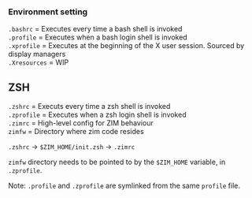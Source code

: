 ### Environment setting

`.bashrc` = Executes every time a bash shell is invoked  
`.profile` = Executes when a bash login shell is invoked  
`.xprofile` = Executes at the beginning of the X user session. Sourced by display managers  
`.Xresources` = WIP  

## ZSH

`.zshrc` = Executs every time a zsh shell is invoked  
`.zprofile` = Executes when a zsh login shell is invoked  
`.zimrc` = High-level config for ZIM behaviour  
`zimfw` = Directory where zim code resides  

`.zshrc` -> `$ZIM_HOME/init.zsh` -> `.zimrc`  

`zimfw` directory needs to be pointed to by the `$ZIM_HOME` variable, in `.zprofile`.  

Note: `.profile` and `.zprofile` are symlinked from the same `profile` file.  